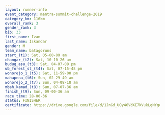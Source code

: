 ```yaml
---
layout: runner-info 
event_category: mantra-summit-challenge-2019 
category_km: 116km 
overall_rank: 3
gender_rank: 3
bib: 33
first_name: Ivan
last_name: Iskandar
gender: M
team_name: batagoruns
start_(t1): Sat, 05-00-00 am
changar_(t2): Sat, 10-10-26 am
budug_asu_(t3): Sat, 04-07-08 pm
ub_forest_st_(t4): Sat, 07-15-48 pm
wonorejo_1_(t5): Sat, 11-59-00 pm
mahapena_(t6): Sun, 02-29-49 am
wonorejo_2_(t7): Sun, 04-08-18 am
mbah_kamad_(t8): Sun, 07-07-36 am
finish_(t9): Sun, 09-00-36 am
race_time: 28-00-36
status: FINISHER
certificate: https://drive.google.com/file/d/1JnGd_UOy46VdXE7kVukLgNYgdoGyoLyJ/view?usp=sharing
---
```

